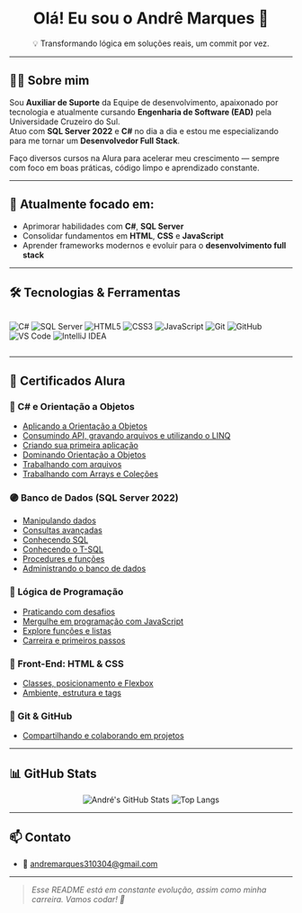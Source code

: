 <h1 align="center">Olá! Eu sou o Andrê Marques 👋</h1>
<p align="center">💡 Transformando lógica em soluções reais, um commit por vez.</p>

---

## 🧑‍💻 Sobre mim

Sou **Auxiliar de Suporte** da Equipe de desenvolvimento, apaixonado por tecnologia e atualmente cursando **Engenharia de Software (EAD)** pela Universidade Cruzeiro do Sul.  
Atuo com **SQL Server 2022** e **C#** no dia a dia e estou me especializando para me tornar um **Desenvolvedor Full Stack**.

Faço diversos cursos na Alura para acelerar meu crescimento — sempre com foco em boas práticas, código limpo e aprendizado constante.

---

## 🎯 Atualmente focado em:

- Aprimorar habilidades com **C#**, **SQL Server**
- Consolidar fundamentos em **HTML**, **CSS** e **JavaScript**
- Aprender frameworks modernos e evoluir para o **desenvolvimento full stack**

---

## 🛠️ Tecnologias & Ferramentas

<div style="display: flex; flex-wrap: wrap;">
  
![C#](https://img.shields.io/badge/-CSharp-239120?style=for-the-badge&logo=csharp&logoColor=white)
![SQL Server](https://img.shields.io/badge/-SQL%20Server-CC2927?style=for-the-badge&logo=microsoftsqlserver&logoColor=white)
![HTML5](https://img.shields.io/badge/-HTML5-E34F26?style=for-the-badge&logo=html5&logoColor=white)
![CSS3](https://img.shields.io/badge/-CSS3-1572B6?style=for-the-badge&logo=css3&logoColor=white)
![JavaScript](https://img.shields.io/badge/-JavaScript-F7DF1E?style=for-the-badge&logo=javascript&logoColor=black)
![Git](https://img.shields.io/badge/-Git-F05032?style=for-the-badge&logo=git&logoColor=white)
![GitHub](https://img.shields.io/badge/-GitHub-181717?style=for-the-badge&logo=github&logoColor=white)
![VS Code](https://img.shields.io/badge/-VSCode-007ACC?style=for-the-badge&logo=visual-studio-code&logoColor=white)
![IntelliJ IDEA](https://img.shields.io/badge/-IntelliJ%20IDEA-000000?style=for-the-badge&logo=intellijidea&logoColor=white)

</div>

---

## 📜 Certificados Alura

### 🔷 C# e Orientação a Objetos
- [Aplicando a Orientação a Objetos](https://cursos.alura.com.br/user/andre-nunes19/course/csharp-aplicando-orientacao-objetos/certificate)
- [Consumindo API, gravando arquivos e utilizando o LINQ](https://cursos.alura.com.br/user/andre-nunes19/course/c-sharp-consumindo-api-gravando-arquivos-linq/certificate)
- [Criando sua primeira aplicação](https://cursos.alura.com.br/user/andre-nunes19/course/csharp-criando-primeira-aplicacao/certificate)
- [Dominando Orientação a Objetos](https://cursos.alura.com.br/user/andre-nunes19/course/csharp-dominando-orientacao-objetos/certificate)
- [Trabalhando com arquivos](https://cursos.alura.com.br/user/andre-nunes19/course/c-sharp-trabalhando-arquivos/certificate)
- [Trabalhando com Arrays e Coleções](https://cursos.alura.com.br/user/andre-nunes19/course/csharp-arrays-colecoes/certificate)

### 🟣 Banco de Dados (SQL Server 2022)
- [Manipulando dados](https://cursos.alura.com.br/user/andre-nunes19/course/microsoft-sql-server-2022-manipulando-dados/certificate)
- [Consultas avançadas](https://cursos.alura.com.br/user/andre-nunes19/course/microsoft-sql-server-2022-consultas-avancadas/certificate)
- [Conhecendo SQL](https://cursos.alura.com.br/user/andre-nunes19/course/microsoft-sql-server-conhecendo-sql/certificate)
- [Conhecendo o T-SQL](https://cursos.alura.com.br/user/andre-nunes19/course/microsoft-sql-server-2022-conhecendo-t-sql/certificate)
- [Procedures e funções](https://cursos.alura.com.br/user/andre-nunes19/course/microsoft-sql-server-2022-procedures-funcoes/certificate)
- [Administrando o banco de dados](https://cursos.alura.com.br/user/andre-nunes19/course/microsoft-sql-server-2022-administrando-banco-dados/certificate)

### 🧠 Lógica de Programação
- [Praticando com desafios](https://cursos.alura.com.br/user/andre-nunes19/course/logica-programacao-praticando-desafios/certificate)
- [Mergulhe em programação com JavaScript](https://cursos.alura.com.br/user/andre-nunes19/course/logica-programacao-mergulhe-programacao-javascript/certificate)
- [Explore funções e listas](https://cursos.alura.com.br/user/andre-nunes19/course/logica-programacao-funcoes-listas/certificate)
- [Carreira e primeiros passos](https://cursos.alura.com.br/user/andre-nunes19/course/comecando-programacao-carreira-primeiros-passos/certificate)

### 🧱 Front-End: HTML & CSS
- [Classes, posicionamento e Flexbox](https://cursos.alura.com.br/user/andre-nunes19/course/html-css-classes-posicionamento-flexbox/certificate)
- [Ambiente, estrutura e tags](https://cursos.alura.com.br/user/andre-nunes19/course/html-css-ambiente-arquivos-tags/certificate)

### 🔴 Git & GitHub
- [Compartilhando e colaborando em projetos](https://cursos.alura.com.br/user/andre-nunes19/course/git-github-compartilhando-colaborando-projetos/certificate)

---

## 📊 GitHub Stats

<div align="center">

![André's GitHub Stats](https://github-readme-stats.vercel.app/api?username=andre-nunes19&show_icons=true&theme=radical)
![Top Langs](https://github-readme-stats.vercel.app/api/top-langs/?username=andre-nunes19&layout=compact&theme=radical)

</div>

---

## 📫 Contato

- 📧 andremarques310304@gmail.com

---

> *Esse README está em constante evolução, assim como minha carreira. Vamos codar! 🚀*


